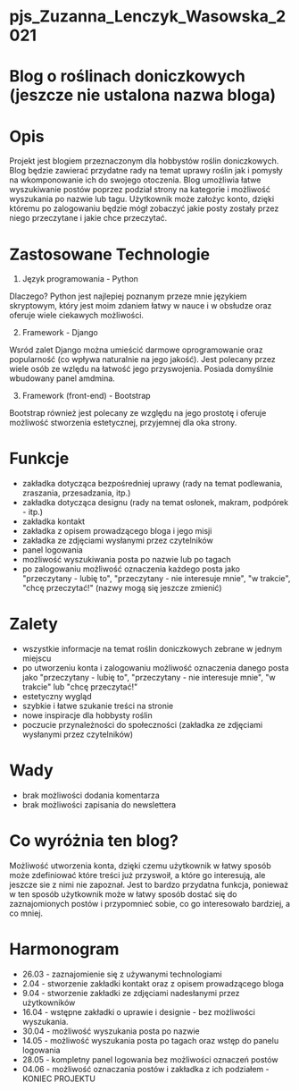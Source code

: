 # pjs_Zuzanna_Lenczyk_Wasowska_2021
#
# Blog o roślinach doniczkowych (jeszcze nie ustalona nazwa bloga) 
#
# Opis

Projekt jest blogiem przeznaczonym dla hobbystów roślin doniczkowych. Blog będzie zawierać przydatne rady na temat uprawy roślin jak i pomysły na wkomponowanie ich do swojego otoczenia. Blog umożliwia łatwe wyszukiwanie postów poprzez podział strony na kategorie i możliwość wyszukania po nazwie lub tagu. Użytkownik może założyc konto, dzięki któremu po zalogowaniu będzie mógł zobaczyć jakie posty zostały przez niego przeczytane i jakie chce przeczytać.

# Zastosowane Technologie

1. Język programowania - Python

Dlaczego?
Python jest najlepiej poznanym przeze mnie językiem skryptowym, który jest moim zdaniem łatwy w nauce i w obsłudze oraz oferuje wiele ciekawych możliwości.

2. Framework - Django

Wsród zalet Django można umieścić darmowe oprogramowanie oraz popularność (co wpływa naturalnie na jego jakość). Jest polecany przez wiele osób ze wzlędu na łatwość jego przyswojenia. Posiada domyślnie wbudowany panel amdmina.

3. Framework (front-end) - Bootstrap

Bootstrap również jest polecany ze względu na jego prostotę i oferuje możliwość stworzenia estetycznej, przyjemnej dla oka strony.

# Funkcje

- zakładka dotycząca bezpośredniej uprawy (rady na temat podlewania, zraszania, przesadzania, itp.)
- zakładka dotycząca designu (rady na temat osłonek, makram, podpórek - itp.)
- zakładka kontakt
- zakładka z opisem prowadzącego bloga i jego misji
- zakładka ze zdjęciami wysłanymi przez czytelników
- panel logowania
- możliwość wyszukiwania posta po nazwie lub po tagach
- po zalogowaniu możliwość oznaczenia każdego posta jako "przeczytany - lubię to", "przeczytany - nie interesuje mnie", "w trakcie", "chcę przeczytać!"  (nazwy mogą się jeszcze zmienić)

# Zalety

- wszystkie informacje na temat roślin doniczkowych zebrane w jednym miejscu
- po utworzeniu konta i zalogowaniu możliwość oznaczenia danego posta jako "przeczytany - lubię to", "przeczytany - nie interesuje mnie", "w trakcie" lub "chcę przeczytać!"
- estetyczny wygląd
- szybkie i łatwe szukanie treści na stronie
- nowe inspiracje dla hobbysty roślin
- poczucie przynależności do społeczności (zakładka ze zdjęciami wysłanymi przez czytelników)

# Wady

- brak możliwości dodania komentarza
- brak możliwości zapisania do newslettera

# Co wyróżnia ten blog?

Możliwość utworzenia konta, dzięki czemu użytkownik w łatwy sposób może zdefiniować które treści już przyswoił, a które go interesują, ale jeszcze sie z nimi nie zapoznał. Jest to bardzo przydatna funkcja, ponieważ w ten sposób użytkownik może w łatwy sposób dostać się do zaznajomionych postów i przypomnieć sobie, co go interesowało bardziej, a co mniej.

# Harmonogram 

- 26.03 - zaznajomienie się z używanymi technologiami
- 2.04 - stworzenie zakładki kontakt oraz z opisem prowadzącego bloga
- 9.04 - stworzenie zakładki ze zdjęciami nadesłanymi przez użytkowników
- 16.04 - wstępne zakładki o uprawie i designie - bez możliwości wyszukania.
- 30.04 - możliwość wyszukania posta po nazwie
- 14.05 - możliwość wyszukania posta po tagach oraz wstęp do panelu logowania
- 28.05 - kompletny panel logowania bez możliwości oznaczeń postów
- 04.06 - możliwość oznaczania postów i zakładka z ich podziałem - KONIEC PROJEKTU



